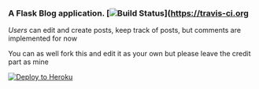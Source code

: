### A Flask Blog application. [![Build Status](https://travis-ci.org/Krafty-Coder/articles_app.svg?branch=master)](https://travis-ci.org

_Users_ can edit and create posts, keep track of posts, but comments are implemented for now



You can as well fork this and edit it as your own but please leave the credit part as mine

[![Deploy to Heroku](https://www.herokucdn.com/deploy/button.png)](https://heroku.com/deploy)
